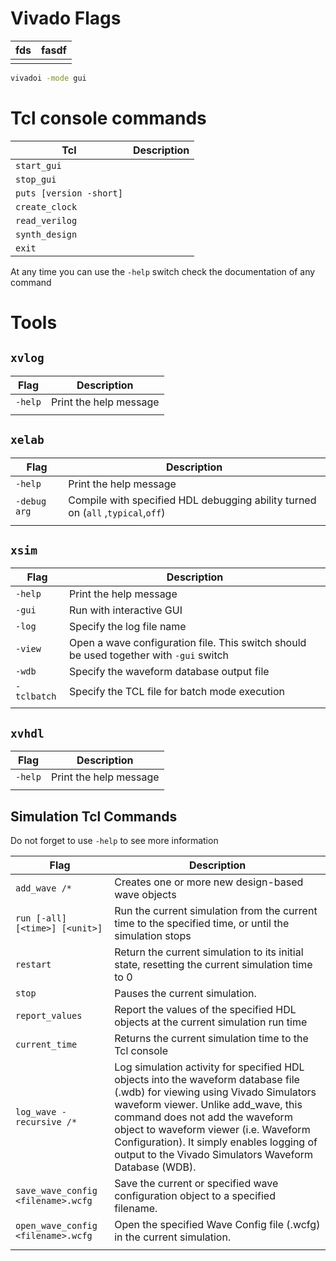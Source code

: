 # Vivado Flags


| fds | fasdf |
| --- | ----- |
|     |       |



```bash
vivadoi -mode gui
```



# Tcl console commands



| Tcl                     | Description |
| ----------------------- | ----------- |
| `start_gui`             |             |
| `stop_gui`              |             |
| `puts [version -short]` |             |
| `create_clock`          |             |
| `read_verilog`          |             |
| `synth_design`          |             |
| `exit`                  |             |

At any time you can use the `-help` switch check the documentation of any command



# Tools

## `xvlog`


| Flag    | Description            |
| ------- | ---------------------- |
| `-help` | Print the help message |
|         |                        |

## `xelab`

| Flag         | Description                                                                     |
| ------------ | ------------------------------------------------------------------------------- |
| `-help`      | Print the help message                                                          |
| `-debug arg` | Compile with specified HDL debugging ability turned on (`all` ,`typical`,`off`) |
|              |                                                                                 |

## `xsim`

| Flag        | Description                                                                            |
| ----------- | -------------------------------------------------------------------------------------- |
| `-help`     | Print the help message                                                                 |
| `-gui`      | Run with interactive GUI                                                               |
| `-log`      | Specify the log file name                                                              |
| `-view`     | Open a wave configuration file. This switch should be used together with `-gui` switch |
| `-wdb`      | Specify the waveform database output file                                              |
| `-tclbatch` | Specify the TCL file for batch mode execution                                          |
|             |                                                                                        |

## `xvhdl`

| Flag    | Description            |
| ------- | ---------------------- |
| `-help` | Print the help message |
|         |                        |

## Simulation Tcl Commands

Do not forget to use `-help` to see more information

| Flag                               | Description                                                                                                                                                                                                                                                                                                                                          |
| ---------------------------------- | ---------------------------------------------------------------------------------------------------------------------------------------------------------------------------------------------------------------------------------------------------------------------------------------------------------------------------------------------------- |
| `add_wave /*`                      | Creates one or more new design-based wave objects                                                                                                                                                                                                                                                                                                    |
| `run [-all] [<time>] [<unit>]`     | Run the current simulation from the current time to the specified time, or until the simulation stops                                                                                                                                                                                                                                                |
| `restart`                          | Return the current simulation to its initial state, resetting the current simulation time to 0                                                                                                                                                                                                                                                       |
| `stop`                             | Pauses the current simulation.                                                                                                                                                                                                                                                                                                                       |
| `report_values`                    | Report the values of the specified HDL objects at the current simulation run time                                                                                                                                                                                                                                                                    |
| `current_time`                     | Returns the current simulation time to the Tcl console                                                                                                                                                                                                                                                                                               |
| `log_wave -recursive /*`           | Log simulation activity for specified HDL objects into the waveform database file (.wdb) for viewing using Vivado Simulators waveform viewer. Unlike add_wave, this command does not add the waveform object to waveform viewer (i.e. Waveform Configuration). It simply enables logging of output to the Vivado Simulators Waveform Database (WDB). |
| `save_wave_config <filename>.wcfg` | Save the current or specified wave configuration object to a specified filename.                                                                                                                                                                                                                                                                     |
| `open_wave_config <filename>.wcfg` | Open the specified Wave Config file (.wcfg) in the current simulation.                                                                                                                                                                                                                                                                               |
|                                    |                                                                                                                                                                                                                                                                                                                                                      |